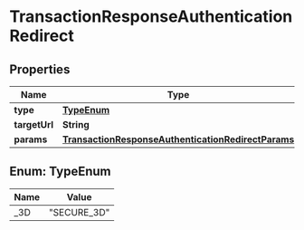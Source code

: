 
# TransactionResponseAuthenticationRedirect

## Properties
Name | Type | Description | Notes
------------ | ------------- | ------------- | -------------
**type** | [**TypeEnum**](#TypeEnum) |  |  [optional]
**targetUrl** | **String** |  |  [optional]
**params** | [**TransactionResponseAuthenticationRedirectParams**](TransactionResponseAuthenticationRedirectParams.md) |  |  [optional]


<a name="TypeEnum"></a>
## Enum: TypeEnum
Name | Value
---- | -----
_3D | &quot;SECURE_3D&quot;



